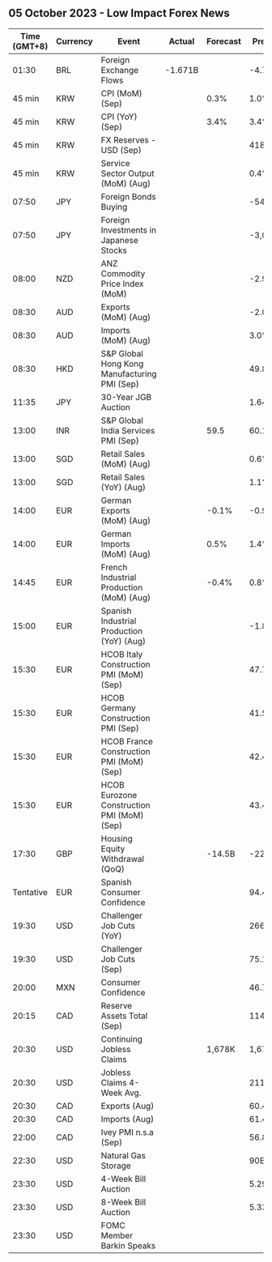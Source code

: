 ## 05 October 2023 - Low Impact Forex News

| Time (GMT+8) | Currency | Event | Actual | Forecast | Previous |
|------|----------|-------|--------|----------|----------|
| 01:30 | BRL | Foreign Exchange Flows | -1.671B |  | -4.795B |
| 45 min | KRW | CPI (MoM) (Sep) |  | 0.3% | 1.0% |
| 45 min | KRW | CPI (YoY) (Sep) |  | 3.4% | 3.4% |
| 45 min | KRW | FX Reserves - USD (Sep) |  |  | 418.30B |
| 45 min | KRW | Service Sector Output (MoM) (Aug) |  |  | 0.4% |
| 07:50 | JPY | Foreign Bonds Buying |  |  | -544.4B |
| 07:50 | JPY | Foreign Investments in Japanese Stocks |  |  | -3,025.3B |
| 08:00 | NZD | ANZ Commodity Price Index (MoM) |  |  | -2.9% |
| 08:30 | AUD | Exports (MoM) (Aug) |  |  | -2.0% |
| 08:30 | AUD | Imports (MoM) (Aug) |  |  | 3.0% |
| 08:30 | HKD | S&P Global Hong Kong Manufacturing PMI (Sep) |  |  | 49.8 |
| 11:35 | JPY | 30-Year JGB Auction |  |  | 1.640% |
| 13:00 | INR | S&P Global India Services PMI (Sep) |  | 59.5 | 60.1 |
| 13:00 | SGD | Retail Sales (MoM) (Aug) |  |  | 0.6% |
| 13:00 | SGD | Retail Sales (YoY) (Aug) |  |  | 1.1% |
| 14:00 | EUR | German Exports (MoM) (Aug) |  | -0.1% | -0.9% |
| 14:00 | EUR | German Imports (MoM) (Aug) |  | 0.5% | 1.4% |
| 14:45 | EUR | French Industrial Production (MoM) (Aug) |  | -0.4% | 0.8% |
| 15:00 | EUR | Spanish Industrial Production (YoY) (Aug) |  |  | -1.8% |
| 15:30 | EUR | HCOB Italy Construction PMI (MoM) (Sep) |  |  | 47.7 |
| 15:30 | EUR | HCOB Germany Construction PMI (Sep) |  |  | 41.5 |
| 15:30 | EUR | HCOB France Construction PMI (MoM) (Sep) |  |  | 42.4 |
| 15:30 | EUR | HCOB Eurozone Construction PMI (MoM) (Sep) |  |  | 43.4 |
| 17:30 | GBP | Housing Equity Withdrawal (QoQ) |  | -14.5B | -22.9B |
| Tentative | EUR | Spanish Consumer Confidence |  |  | 94.4 |
| 19:30 | USD | Challenger Job Cuts (YoY) |  |  | 266.9% |
| 19:30 | USD | Challenger Job Cuts (Sep) |  |  | 75.151K |
| 20:00 | MXN | Consumer Confidence |  |  | 46.7 |
| 20:15 | CAD | Reserve Assets Total (Sep) |  |  | 114.7B |
| 20:30 | USD | Continuing Jobless Claims |  | 1,678K | 1,670K |
| 20:30 | USD | Jobless Claims 4-Week Avg. |  |  | 211.00K |
| 20:30 | CAD | Exports (Aug) |  |  | 60.42B |
| 20:30 | CAD | Imports (Aug) |  |  | 61.40B |
| 22:00 | CAD | Ivey PMI n.s.a (Sep) |  |  | 56.8 |
| 22:30 | USD | Natural Gas Storage |  |  | 90B |
| 23:30 | USD | 4-Week Bill Auction |  |  | 5.290% |
| 23:30 | USD | 8-Week Bill Auction |  |  | 5.330% |
| 23:30 | USD | FOMC Member Barkin Speaks |  |  |  |
